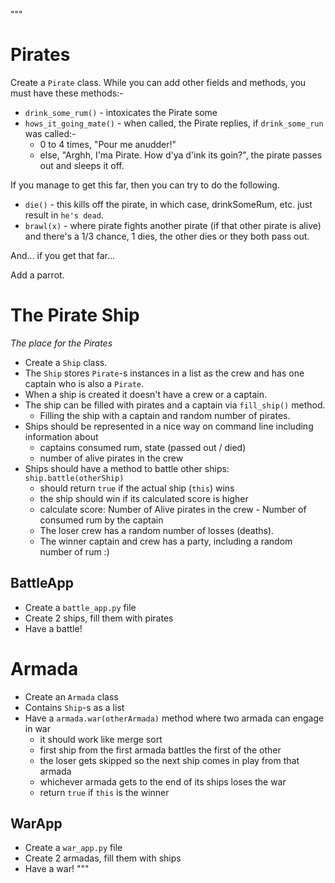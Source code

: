 """
# Pirates
Create a `Pirate` class.  While you can add other fields and methods, you must have these methods:-
- `drink_some_rum()` - intoxicates the Pirate some
- `hows_it_going_mate()` - when called, the Pirate replies, if `drink_some_run` was called:-
  - 0 to 4 times, "Pour me anudder!"
  - else, "Arghh, I'ma Pirate. How d'ya d'ink its goin?", the pirate passes out and sleeps it off.

If you manage to get this far, then you can try to do the following.
- `die()` - this kills off the pirate, in which case, drinkSomeRum, etc. just result in `he's dead`.
- `brawl(x)` - where pirate fights another pirate (if that other pirate is alive) and there's a 1/3 chance, 1 dies, the other dies or they both pass out.

And... if you get that far...

Add a parrot.

# The Pirate Ship
*The place for the Pirates*

- Create a `Ship` class.
- The `Ship` stores `Pirate`-s instances in a list as the crew and has one captain who is also a `Pirate`.
- When a ship is created it doesn't have a crew or a captain.
- The ship can be filled with pirates and a captain via `fill_ship()` method.
    - Filling the ship with a captain and random number of pirates.
- Ships should be represented in a nice way on command line including information about
    - captains consumed rum, state (passed out / died)
    - number of alive pirates in the crew
- Ships should have a method to battle other ships: `ship.battle(otherShip)`
    - should return `true` if the actual ship (`this`) wins
    - the ship should win if its calculated score is higher
    - calculate score: Number of Alive pirates in the crew - Number of consumed rum by the captain
    - The loser crew has a random number of losses (deaths).
    - The winner captain and crew has a party, including a random number of rum :)

## BattleApp
- Create a `battle_app.py` file
- Create 2 ships, fill them with pirates
- Have a battle!

# Armada
- Create an `Armada` class
- Contains `Ship`-s as a list
- Have a `armada.war(otherArmada)` method where two armada can engage in war
    - it should work like merge sort
    - first ship from the first armada battles the first of the other
    - the loser gets skipped so the next ship comes in play from that armada
    - whichever armada gets to the end of its ships loses the war
    - return `true` if `this` is the winner

## WarApp
- Create a `war_app.py` file
- Create 2 armadas, fill them with ships
- Have a war!
"""